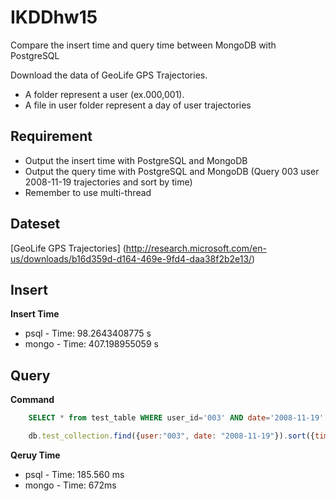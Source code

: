 # IKDDhw15
Compare the insert time and query time between MongoDB with PostgreSQL 

Download the data of GeoLife GPS Trajectories.

+ A folder represent a user (ex.000,001).
+ A file in user folder represent a day of user trajectories

## Requirement
+ Output the insert time with PostgreSQL and MongoDB
+ Output the query time with PostgreSQL and MongoDB (Query 003 user 2008-11-19 trajectories and sort by time)
+ Remember to use multi-thread

## Dateset
[GeoLife GPS Trajectories] (http://research.microsoft.com/en-us/downloads/b16d359d-d164-469e-9fd4-daa38f2b2e13/)

## Insert

**Insert Time**
+ psql - Time: 98.2643408775 s
+ mongo - Time: 407.198955059 s

## Query

**Command**

```sql
    SELECT * from test_table WHERE user_id='003' AND date='2008-11-19' ORDER BY time DESC;
```
```javascript
    db.test_collection.find({user:"003", date: "2008-11-19"}).sort({time:1})
```
**Qeruy Time**

+ psql - Time: 185.560 ms
+ mongo - Time: 672ms

